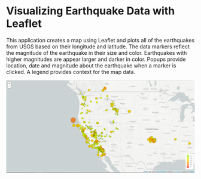 # Visualizing Earthquake Data with Leaflet

This application creates a map using Leaflet and plots all of the earthquakes from USGS based on their longitude and latitude. The data markers reflect the magnitude of the earthquake in their size and color. Earthquakes with higher magnitudes are appear larger and darker in color. Popups provide location, date and magnitude about the earthquake when a marker is clicked. A legend provides context for the map data.


![2-BasicMap](Images/2-BasicMap.png)







